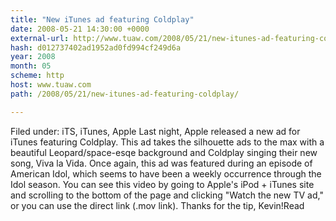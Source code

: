 ```yaml
---
title: "New iTunes ad featuring Coldplay"
date: 2008-05-21 14:30:00 +0000
external-url: http://www.tuaw.com/2008/05/21/new-itunes-ad-featuring-coldplay/
hash: d012737402ad1952ad0fd994cf249d6a
year: 2008
month: 05
scheme: http
host: www.tuaw.com
path: /2008/05/21/new-itunes-ad-featuring-coldplay/

---
```


Filed under: iTS, iTunes, Apple  Last night, Apple released a new ad for iTunes featuring Coldplay. This ad takes the silhouette ads to the max with a beautiful Leopard/space-esqe background and Coldplay singing their new song, Viva la Vida. Once again, this ad was featured during an episode of American Idol, which seems to have been a weekly occurrence through the Idol season. You can see this video by going to Apple's iPod + iTunes site and scrolling to the bottom of the page and clicking "Watch the new TV ad," or you can use the direct link (.mov link). Thanks for the tip, Kevin!Read
